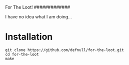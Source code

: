 For The Loot!
#############

I have no idea what I am doing...

Installation
============

    git clone https://github.com/defnull/for-the-loot.git
    cd for-the-loot
    make

